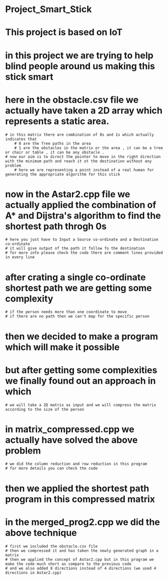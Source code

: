 # Project_Smart_Stick

# This project is based on IoT

# in this project we are trying to help blind people around us making this stick smart

# here in the obstacle.csv file we actually have taken a 2D array which represents a static area.
    # in this matrix there are combination of 0s and 1s which actually indicates that 
        # 0 are the free paths in the area 
        # 1 are the obstacles in the matrix or the area , it can be a tree or chair or table , it can be any obstacle .
    # now our aim is to direct the pointer to move in the right direction with the minimum path and reach it ot the destination without any problem 
        # here we are representing a point instead of a real human for generating the appropriate algorithm for this stick

# now in the Astar2.cpp file we actually applied the combination of A* and Dijstra's algorithm to find the shortest path throgh 0s
    # here you just have to Input a Source co-ordinate and a Destination co-ordinate
    # it will give output of the path it follow fo the destination 
    # for more info please check the code there are comment lines provided in every line

# after crating a single co-ordinate shortest path we are getting some complexity
    # if the person needs more than one coordinate to move 
    # if there are no path then we can't map for the specific person

# then we decided to make a program which will make it possible 

# but after getting some complexities we finally found out an approach in which 
    # we will take a 2D matrix as input and we will compress the matrix according to the size of the person

# in matrix_compressed.cpp we actually have solved the above problem
    # we did the column reduction and row reduction in this program
    # for more details you can check the code

# then we applied the shortest path program in this compressed matrix

# in the merged_prog2.cpp we did the above technique
    # first we included the obstacle.csv file 
    # then we compressed it and has taken the newly generated graph in a matrix
    # then we applied the concept of Astar2.cpp but in this program we make the code much short as compare to the previous code
    # and we also added 8 directions instead of 4 directions (we used 4 directions in Astar2.cpp)
    
    
